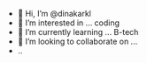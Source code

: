 - 👋 Hi, I’m @dinakarkl
- 👀 I’m interested in ... coding 
- 🌱 I’m currently learning ... B-tech 
- 💞️ I’m looking to collaborate on ...
- ..

<!---
dinakarkl/dinakarkl is a ✨ special ✨ repository because its `README.md` (this file) appears on your GitHub profile.
You can click the Preview link to take a look at your changes.
--->

